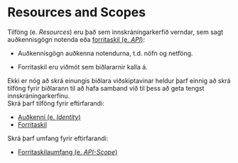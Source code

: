 # Resources and Scopes

Tilföng (e. _Resources_) eru það sem innskráningarkerfið verndar, sem
sagt auðkennisgögn notenda eða [forritaskil (e. _API_)](api-resources.md):

- Auðkennisgögn auðkenna notendurna, t.d. nöfn og netföng.

- Forritaskil eru viðmót sem biðlararnir kalla á.

Ekki er nóg að skrá einungis biðlara viðskiptavinar heldur þarf einnig að skrá tilföng fyrir biðlarann til að hafa samband við til þess að geta tengst innskráningarkerfinu.  
Skrá þarf tilföng fyrir eftirfarandi:

- [Auðkenni (e. _Identity_)](identity-resources.md)
- [Forritaskil](api-resources.md)

Skrá þarf umfang fyrir eftirfarandi:

- [Forritaskilaumfang (e. _API-Scope_)](api-scopes.md)
